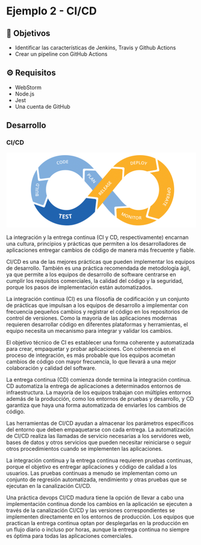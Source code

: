 # Ejemplo 2 - CI/CD

## :dart: Objetivos

- Identificar las características de Jenkins, Travis y Github Actions
- Crear un pipeline con GitHub Actions

## ⚙ Requisitos

- WebStorm
- Node.js
- Jest
- Una cuenta de GitHub

## Desarrollo

### CI/CD


![img.png](img.png)

La integración y la entrega continua (CI y CD, respectivamente) encarnan una cultura, principios y prácticas que
permiten a los desarrolladores de aplicaciones entregar cambios de código de manera más frecuente y fiable.

CI/CD es una de las mejores prácticas que pueden implementar los equipos de desarrollo. También es una práctica
recomendada de metodología ágil, ya que permite a los equipos de desarrollo de software centrarse en cumplir los
requisitos comerciales, la calidad del código y la seguridad, porque los pasos de implementación están automatizados.

La integración continua (CI) es una filosofía de codificación y un conjunto de prácticas que impulsan a los equipos de
desarrollo a implementar con frecuencia pequeños cambios y registrar el código en los repositorios de control de
versiones. Como la mayoría de las aplicaciones modernas requieren desarrollar código en diferentes plataformas y
herramientas, el equipo necesita un mecanismo para integrar y validar los cambios.

El objetivo técnico de CI es establecer una forma coherente y automatizada para crear, empaquetar y probar aplicaciones.
Con coherencia en el proceso de integración, es más probable que los equipos acometan cambios de código con mayor
frecuencia, lo que llevará a una mejor colaboración y calidad del software.

La entrega continua (CD) comienza donde termina la integración continua. CD automatiza la entrega de aplicaciones a
determinados entornos de infraestructura. La mayoría de los equipos trabajan con múltiples entornos además de la
producción, como los entornos de pruebas y desarrollo, y CD garantiza que haya una forma automatizada de enviarles los
cambios de código.

Las herramientas de CI/CD ayudan a almacenar los parámetros específicos del entorno que deben empaquetarse con cada
entrega. La automatización de CI/CD realiza las llamadas de servicio necesarias a los servidores web, bases de datos y
otros servicios que pueden necesitar reiniciarse o seguir otros procedimientos cuando se implementen las aplicaciones.

La integración continua y la entrega continua requieren pruebas continuas, porque el objetivo es entregar aplicaciones y
código de calidad a los usuarios. Las pruebas continuas a menudo se implementan como un conjunto de regresión
automatizada, rendimiento y otras pruebas que se ejecutan en la canalización CI/CD.

Una práctica devops CI/CD madura tiene la opción de llevar a cabo una implementación continua donde los cambios en la
aplicación se ejecuten a través de la canalización CI/CD y las versiones correspondientes se implementen directamente en
los entornos de producción. Los equipos que practican la entrega continua optan por desplegarlas en la producción en un
flujo diario o incluso por horas, aunque la entrega continua no siempre es óptima para todas las aplicaciones
comerciales.
